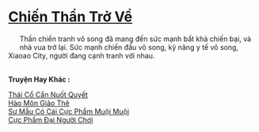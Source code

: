 <a href="https://truyentiki.com/chien-than-tro-ve.33942/" title="Chiến Thần Trở Về"><h1>Chiến Thần Trở Về</h1></a><div style="display:table"><img align="right" style="float: left; padding: 10px;" src="https://truyentiki.com/images/story/200x260/33942.jpg" alt="">Thần chiến tranh vô song đã mang đến sức mạnh bất khả chiến bại, và nhà vua trở lại. Sức mạnh chiến đấu vô song, kỹ năng y tế vô song, Xiaoao City, người đang cạnh tranh với nhau.</div><p><br><b>Truyện Hay Khác :</b></p><a href="https://truyentiki.com/thai-co-can-nuot-quyet.33941/" alt="Thái Cổ Cắn Nuốt Quyết">Thái Cổ Cắn Nuốt Quyết</a><br/><a href="https://www.flickr.com/photos/188164041@N05/49963164483/" alt="Hào Môn Giảo Thê">Hào Môn Giảo Thê</a><br/><a href="https://medium.com/@hoangminhquan16819844/s%C6%B0-m%E1%BA%ABu-c%C3%B3-c%C3%A1i-c%E1%BB%B1c-ph%E1%BA%A9m-mu%E1%BB%99i-mu%E1%BB%99i-a839862a2427" alt="Sư Mẫu Có Cái Cực Phẩm Muội Muội">Sư Mẫu Có Cái Cực Phẩm Muội Muội</a><br/><a href="https://www.pinterest.com/pin/594756694531434207" alt="Cực Phẩm Đại Người Chơi">Cực Phẩm Đại Người Chơi</a><br/>